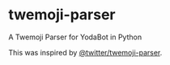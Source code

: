 # twemoji-parser

A Twemoji Parser for YodaBot in Python

This was inspired by [@twitter/twemoji-parser](https://github.com/twitter/twemoji-parser).